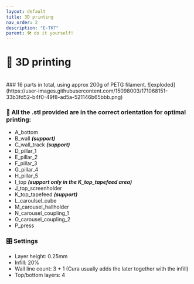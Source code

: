 ```yaml
---
layout: default
title: 3D printing
nav_order: 2
description: "E-TKT"
parent: 🛠️ do it yourself!
---
```


# 🧵 3D printing
<br>
### 16 parts in total, using approx 200g of PETG filament.
![exploded](https://user-images.githubusercontent.com/15098003/171068151-33b3fd52-b4f0-49f8-ad5a-521146b65bbb.png)

### 📐 All the .stl provided are in the correct orientation for optimal printing:
- A_bottom
- B_wall ***(support)***
- C_wall_track ***(support)***
- D_pillar_1
- E_pillar_2
- F_pillar_3
- G_pillar_4
- H_pillar_5
- I_top ***(support only in the K_top_tapefeed area)***
- J_top_screenholder
- K_top_tapefeed ***(support)***
- L_caroulsel_cube
- M_carousel_hallholder
- N_carousel_coupling_1
- O_carousel_coupling_2
- P_press
    
### 🎛️ Settings
- Layer height: 0.25mm
- Infill: 20%
- Wall line count: 3 + 1 (Cura usually adds the later together with the infill)
- Top/bottom layers: 4
